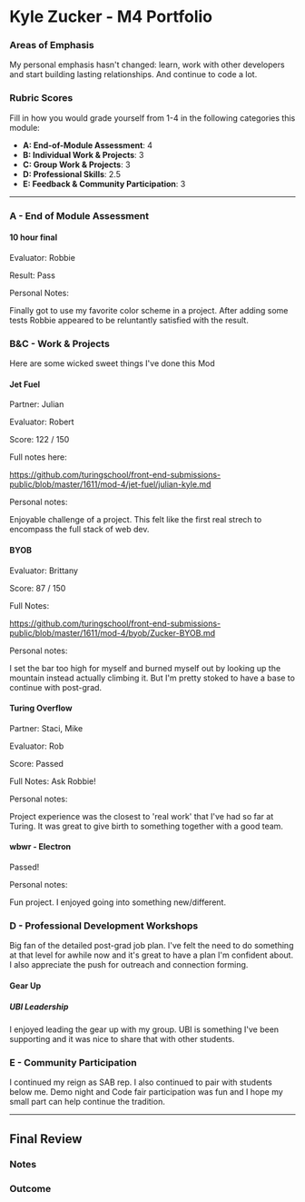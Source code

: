 # Kyle Zucker - M4 Portfolio 

### Areas of Emphasis

My personal emphasis hasn't changed: learn, work with other developers and start building lasting relationships. And continue to code a lot. 

### Rubric Scores

Fill in how you would grade yourself from 1-4 in the following categories this module:

* **A: End-of-Module Assessment**: 4
* **B: Individual Work & Projects**: 3
* **C: Group Work & Projects**: 3
* **D: Professional Skills**: 2.5
* **E: Feedback & Community Participation**: 3

-----------------------

### A - End of Module Assessment

#### 10 hour final
Evaluator: Robbie

Result: Pass 

Personal Notes:

Finally got to use my favorite color scheme in a project. After adding some tests Robbie appeared to be reluntantly satisfied with the result. 


### B&C - Work & Projects

Here are some wicked sweet things I've done this Mod

#### Jet Fuel

Partner: Julian

Evaluator: Robert

Score: 122 / 150

Full notes here: 

https://github.com/turingschool/front-end-submissions-public/blob/master/1611/mod-4/jet-fuel/julian-kyle.md

Personal notes: 

Enjoyable challenge of a project. This felt like the first real strech to encompass the full stack of web dev. 


#### BYOB

Evaluator: Brittany 

Score: 87 / 150

Full Notes:

https://github.com/turingschool/front-end-submissions-public/blob/master/1611/mod-4/byob/Zucker-BYOB.md

Personal notes: 

I set the bar too high for myself and burned myself out by looking up the mountain instead actually climbing it. But I'm pretty stoked to have a base to continue with post-grad.


#### Turing Overflow

Partner: Staci, Mike

Evaluator: Rob

Score: Passed

Full Notes: Ask Robbie!

Personal notes:

Project experience was the closest to 'real work' that I've had so far at Turing. It was great to give birth to something together with a good team. 


#### wbwr - Electron

Passed! 

Personal notes: 

Fun project. I enjoyed going into something new/different. 


### D - Professional Development Workshops

Big fan of the detailed post-grad job plan. I've felt the need to do something at that level for awhile now and it's great to have a plan I'm confident about. I also appreciate the push for outreach and connection forming. 


#### Gear Up
##### UBI Leadership

I enjoyed leading the gear up with my group. UBI is something I've been supporting and it was nice to share that with other students.

### E - Community Participation

I continued my reign as SAB rep. I also continued to pair with students below me. Demo night and Code fair participation was fun and I hope my small part can help continue the tradition. 


------------------

## Final Review

### Notes

### Outcome

